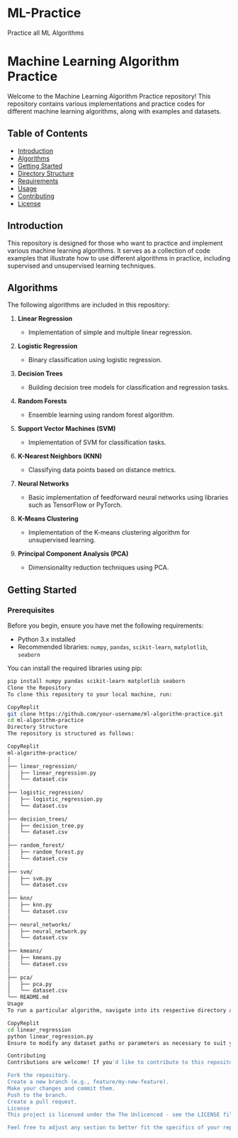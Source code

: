 # ML-Practice
Practice all ML Algorithms
# Machine Learning Algorithm Practice

Welcome to the Machine Learning Algorithm Practice repository! This repository contains various implementations and practice codes for different machine learning algorithms, along with examples and datasets.

## Table of Contents

- [Introduction](#introduction)
- [Algorithms](#algorithms)
- [Getting Started](#getting-started)
- [Directory Structure](#directory-structure)
- [Requirements](#requirements)
- [Usage](#usage)
- [Contributing](#contributing)
- [License](#license)

## Introduction

This repository is designed for those who want to practice and implement various machine learning algorithms. It serves as a collection of code examples that illustrate how to use different algorithms in practice, including supervised and unsupervised learning techniques.

## Algorithms

The following algorithms are included in this repository:

1. **Linear Regression**
   - Implementation of simple and multiple linear regression.

2. **Logistic Regression**
   - Binary classification using logistic regression.

3. **Decision Trees**
   - Building decision tree models for classification and regression tasks.

4. **Random Forests**
   - Ensemble learning using random forest algorithm.

5. **Support Vector Machines (SVM)**
   - Implementation of SVM for classification tasks.

6. **K-Nearest Neighbors (KNN)**
   - Classifying data points based on distance metrics.

7. **Neural Networks**
   - Basic implementation of feedforward neural networks using libraries such as TensorFlow or PyTorch.

8. **K-Means Clustering**
   - Implementation of the K-means clustering algorithm for unsupervised learning.

9. **Principal Component Analysis (PCA)**
   - Dimensionality reduction techniques using PCA.

## Getting Started

### Prerequisites

Before you begin, ensure you have met the following requirements:

- Python 3.x installed
- Recommended libraries: `numpy`, `pandas`, `scikit-learn`, `matplotlib`, `seaborn`

You can install the required libraries using pip:

```bash
pip install numpy pandas scikit-learn matplotlib seaborn
Clone the Repository
To clone this repository to your local machine, run:

CopyReplit
git clone https://github.com/your-username/ml-algorithm-practice.git
cd ml-algorithm-practice
Directory Structure
The repository is structured as follows:

CopyReplit
ml-algorithm-practice/
│
├── linear_regression/
│   ├── linear_regression.py
│   └── dataset.csv
│
├── logistic_regression/
│   ├── logistic_regression.py
│   └── dataset.csv
│
├── decision_trees/
│   ├── decision_tree.py
│   └── dataset.csv
│
├── random_forest/
│   ├── random_forest.py
│   └── dataset.csv
│
├── svm/
│   ├── svm.py
│   └── dataset.csv
│
├── knn/
│   ├── knn.py
│   └── dataset.csv
│
├── neural_networks/
│   ├── neural_network.py
│   └── dataset.csv
│
├── kmeans/
│   ├── kmeans.py
│   └── dataset.csv
│
├── pca/
│   ├── pca.py
│   └── dataset.csv
└── README.md
Usage
To run a particular algorithm, navigate into its respective directory and execute the appropriate Python script. For example:

CopyReplit
cd linear_regression
python linear_regression.py
Ensure to modify any dataset paths or parameters as necessary to suit your use case.

Contributing
Contributions are welcome! If you'd like to contribute to this repository, please follow these steps:

Fork the repository.
Create a new branch (e.g., feature/my-new-feature).
Make your changes and commit them.
Push to the branch.
Create a pull request.
License
This project is licensed under the The Unlicenced - see the LICENSE file for details.

Feel free to adjust any section to better fit the specifics of your repository and your personal or organizational style. Happy coding!
